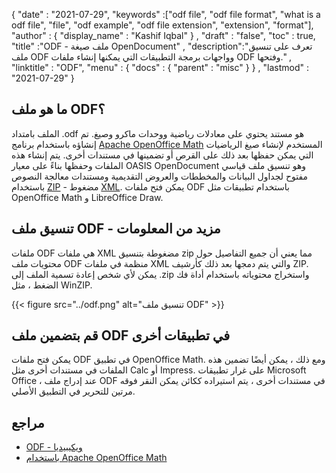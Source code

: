 {
  "date" : "2021-07-29",
  "keywords" :["odf file", "odf file format", "what is a odf file", "file", "odf example", "odf file extension", "extension", "format"],
  "author" : {
    "display_name" : "Kashif Iqbal"
} ,
  "draft" : "false",
  "toc" : true,
  "title" :"ODF - ملف صيغة OpenDocument" ,
  "description":"تعرف على تنسيق ملف ODF وواجهات برمجة التطبيقات التي يمكنها إنشاء ملفات ODF وفتحها." ,
  "linktitle" : "ODF",
  "menu" : {
    "docs" : {
      "parent" : "misc"
}
} ,
  "lastmod" : "2021-07-29"
}

## ما هو ملف ODF؟

الملف بامتداد .odf هو مستند يحتوي على معادلات رياضية ووحدات ماكرو وصيغ. تم إنشاؤه باستخدام برنامج [Apache OpenOffice Math](https://wiki.openoffice.org/wiki/Documentation/OOo3_User_Guides/Math_Guide) المستخدم لإنشاء صيغ الرياضيات التي يمكن حفظها بعد ذلك على القرص أو تضمينها في مستندات أخرى. يتم إنشاء هذه الملفات وحفظها بناءً على معيار OASIS OpenDocument وهو تنسيق ملف قياسي مفتوح لجداول البيانات والمخططات والعروض التقديمية ومستندات معالجة النصوص باستخدام [ZIP](/ar/compression/zip/) - مضغوط [XML](/ar/web/xml/). يمكن فتح ملفات ODF باستخدام تطبيقات مثل OpenOffice Math و LibreOffice Draw.

## تنسيق ملف ODF - مزيد من المعلومات

ملفات ODF هي ملفات XML مضغوطة بتنسيق zip مما يعني أن جميع التفاصيل حول محتويات ملف ODF منظمة في ملفات XML والتي يتم دمجها بعد ذلك كأرشيف ZIP. يمكن لأي شخص إعادة تسمية الملف إلى .zip واستخراج محتوياته باستخدام أداة فك الضغط ، مثل WinZIP.

{{< figure src="../odf.png" alt="تنسيق ملف ODF" >}}

## قم بتضمين ملف ODF في تطبيقات أخرى

يمكن فتح ملفات ODF في تطبيق OpenOffice Math. ومع ذلك ، يمكن أيضًا تضمين هذه الملفات في مستندات أخرى مثل Calc أو Impress. على غرار تطبيقات Microsoft Office ، عند إدراج ملف ODF في مستندات أخرى ، يتم استيراده ككائن يمكن النقر فوقه مرتين للتحرير في التطبيق الأصلي.

## مراجع

* [ODF - ويكيبيديا](https://en.wikipedia.org/wiki/OpenDocument)
* [باستخدام Apache OpenOffice Math](https://wiki.openoffice.org/wiki/Documentation/OOo3_User_Guides/Math_Guide)

